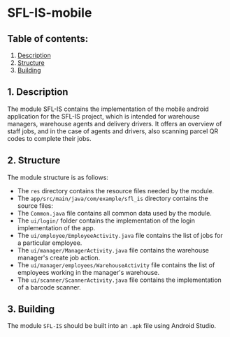 # SFL-IS-mobile

## Table of contents:
1. [Description](#1-description)
2. [Structure](#2-structure)
3. [Building](#3-building)

## 1. Description

The module SFL-IS contains the implementation of the mobile android 
application for the SFL-IS project, which is intended for warehouse managers,
warehouse agents and delivery drivers. It offers an overview
of staff jobs, and in the case of agents and drivers, also scanning parcel
QR codes to complete their jobs.

## 2. Structure

The module structure is as follows:
 - The `res` directory contains the resource files needed by the module.
 - The `app/src/main/java/com/example/sfl_is` directory contains the source files:
  - The `Common.java` file contains all common data used by the module.
  - The `ui/login/` folder contains the implementation of the login implementation of the app.
  - The `ui/employee/EmployeeActivity.java` file contains the list of jobs for a particular employee.
  - The `ui/manager/ManagerActivity.java` file contains the warehouse manager's create job action.
  - The `ui/manager/employees/WarehouseActivity` file contains the list of employees working in the manager's warehouse. 
  - The `ui/scanner/ScannerActivity.java` file contains the implementation of a barcode scanner.

## 3. Building

The module `SFL-IS` should be built into an `.apk` file using Android Studio.
